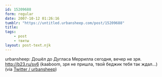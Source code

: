 ```yaml
---
id: 15209688
form: regular
date: 2007-10-12 01:26:16
tumblr: "https://untitled.urbansheep.com/post/15209688"
title:
tags:
    - post
    - твиты
layout: post-text.njk
---
```


<p>urbansheep: Дошёл до Дугласа Меррилла сегодня, вечер не зря. <a href="http://b23.ru/sv6">http://b23.ru/sv6</a> (kaaboom, зря не пришла, твой беджик тебя так ждал&hellip;) (via <a href="http://twitter.com/urbansheep/statuses/329089262">Twitter / urbansheep</a>)</p>


